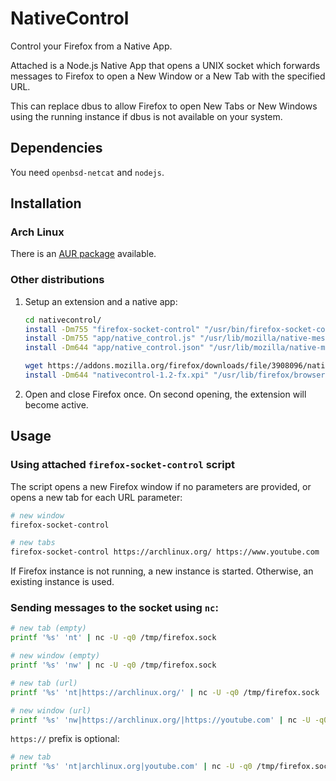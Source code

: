 # NativeControl

Control your Firefox from a Native App.

Attached is a Node.js Native App that opens a UNIX socket which forwards messages to Firefox to open a New Window or a New Tab with the specified URL.

This can replace dbus to allow Firefox to open New Tabs or New Windows using the running instance if dbus is not available on your system.

## Dependencies

You need `openbsd-netcat` and `nodejs`.

## Installation

### Arch Linux

There is an [AUR package](https://aur.archlinux.org/packages/firefox-socket-control-git) available.

### Other distributions

1. Setup an extension and a native app:
   ```bash
   cd nativecontrol/
   install -Dm755 "firefox-socket-control" "/usr/bin/firefox-socket-control"
   install -Dm755 "app/native_control.js" "/usr/lib/mozilla/native-messaging-hosts/native_control.js"
   install -Dm644 "app/native_control.json" "/usr/lib/mozilla/native-messaging-hosts/native_control.json"

   wget https://addons.mozilla.org/firefox/downloads/file/3908096/nativecontrol-1.2-fx.xpi
   install -Dm644 "nativecontrol-1.2-fx.xpi" "/usr/lib/firefox/browser/extensions/native_control@karabaja4.xpi"
   ```

2. Open and close Firefox once. On second opening, the extension will become active.

## Usage

### Using attached `firefox-socket-control` script

The script opens a new Firefox window if no parameters are provided, or opens a new tab for each URL parameter:

```bash
# new window
firefox-socket-control

# new tabs
firefox-socket-control https://archlinux.org/ https://www.youtube.com
```

If Firefox instance is not running, a new instance is started. Otherwise, an existing instance is used.

### Sending messages to the socket using `nc`:

   ```bash
   # new tab (empty)
   printf '%s' 'nt' | nc -U -q0 /tmp/firefox.sock

   # new window (empty)
   printf '%s' 'nw' | nc -U -q0 /tmp/firefox.sock

   # new tab (url)
   printf '%s' 'nt|https://archlinux.org/' | nc -U -q0 /tmp/firefox.sock

   # new window (url)
   printf '%s' 'nw|https://archlinux.org/|https://youtube.com' | nc -U -q0 /tmp/firefox.sock
   ```
   `https://` prefix is optional:

   ```bash
   # new tab
   printf '%s' 'nt|archlinux.org|youtube.com' | nc -U -q0 /tmp/firefox.sock
   ```